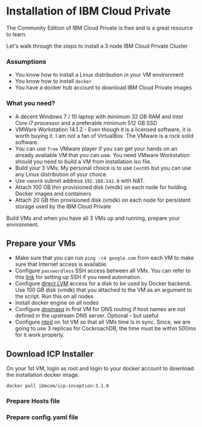 # Installation of IBM Cloud Private

The Community Edition of IBM Cloud Private is free and is a great resource to learn.

Let's walk through the steps to install a 3 node IBM Cloud Private Cluster

### Assumptions

* You know how to install a Linux distribution in your VM environment
* You know how to install `docker`
* You have a docker hub account to download IBM Cloud Private images

### What you need?

* A decent Windows 7 / 10 laptop with minimum 32 GB RAM and Intel Core i7 processor and a preferable minimum 512 GB SSD
* VMWare Workstation 14.1.2 - Even though it is a licensed software, it is worth buying it. I am not a fan of VirtualBox. The VMware is a rock solid software.
* You can use `free` VMware player if you can get your hands on an already available VM that you can use. You need VMware Workstation should you need to build a VM from installation iso file.
* Build your 3 VMs. My personal choice is to use `CentOS` but you can use any Linux distribution of your choice.
* Use `vmnet8` subnet address `192.168.142.0` with NAT.
* Attach 100 GB thin provisioned disk (vmdk) on each node for holding Docker images and containers
* Attach 20 GB thin provisioned disk (vmdk) on each node for persistent storage used by the IBM Cloud Private

Build VMs and when you have all 3 VMs up and running, prepare your environment.

## Prepare your VMs

* Make sure that you can run `ping -c4 google.com` from each VM to make sure that Internet access is available.  
* Configure `passwordless` SSH access between all VMs. You can refer to this [link](https://github.com/vikramkhatri/sshsetup) for setting up SSH if you need automation.
* Configure [direct LVM](Scripts/directLVM) access for a disk to be used by Docker backend. Use 100 GB disk (vmdk) that you attached to the VM as an argument to the script. Run this on all nodes
* Install docker engine on all nodes
* Configure [dnsmasq](/Scripts/dnsmasq.md) in first VM for DNS routing if host names are not defined in the upstream DNS server. Optional - but useful
* Configure [ntpd](Scripts/ntpd.md) on 1st VM so that all VMs time is in sync. Since, we are going to use 3 replicas for CockroachDB, the time must be within 500ms for it work properly.   

## Download ICP Installer

On your 1st VM, login as root and login to your docker account to download the installation docker image.

```
docker pull ibmcom/icp-inception:3.1.0
```

### Prepare Hosts file

### Prepare config.yaml file
